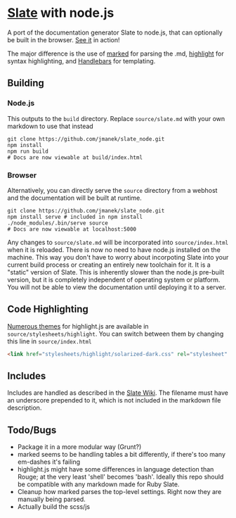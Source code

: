 [Slate](https://github.com/tripit/slate) with node.js
========

A port of the documentation generator Slate to node.js, that can optionally be built in the browser.
[See it](http://jmanek.github.io/slate_node/) in action!

The major difference is the use of [marked](https://github.com/chjj/marked) for parsing the .md, [highlight](https://highlightjs.org/) for syntax highlighting, and [Handlebars](http://handlebarsjs.com/) for templating.  


## Building 

### Node.js
This outputs to the `build` directory. Replace `source/slate.md` with your own markdown to use that instead
```
git clone https://github.com/jmanek/slate_node.git
npm install 
npm run build
# Docs are now viewable at build/index.html
```

### Browser
Alternatively, you can directly serve the `source` directory from a webhost and the documentation will be built at runtime.  
```
git clone https://github.com/jmanek/slate_node.git
npm install serve # included in npm install
./node_modules/.bin/serve source
# Docs are now viewable at localhost:5000
```
Any changes to `source/slate.md` will be incorporated into `source/index.html` when it is reloaded. There is now no need to have node.js installed on the machine. This way you don't have to worry about incorpoting Slate into your current build process or creating an entirely new toolchain for it. It is a "static" version of Slate.  This is inherently slower than the node.js pre-built version, but it is completely independent of operating system or platform. You will not be able to view the documentation until deploying it to a server.

## Code Highlighting
[Numerous themes](https://highlightjs.org/static/demo/) for highlight.js are available in `source/stylesheets/highlight`. You can switch between them by changing this line in `source/index.html`
```html
<link href="stylesheets/highlight/solarized-dark.css" rel="stylesheet" type="text/css" />
```

## Includes
Includes are handled as described in the [Slate Wiki](https://github.com/lord/slate/wiki/Using-Includes). The filename must have an underscore prepended to it, which is not included in the markdown file description.

## Todo/Bugs

- Package it in a more modular way (Grunt?)
- marked seems to be handling tables a bit differently, if there's too many em-dashes it's failing
- highlight.js might have some differences in language detection than Rouge; at the very least 'shell' becomes 'bash'.  Ideally this repo should be compatible with any markdown made for Ruby Slate.
- Cleanup how marked parses the top-level settings.  Right now they are manually being parsed.
- Actually build the scss/js
